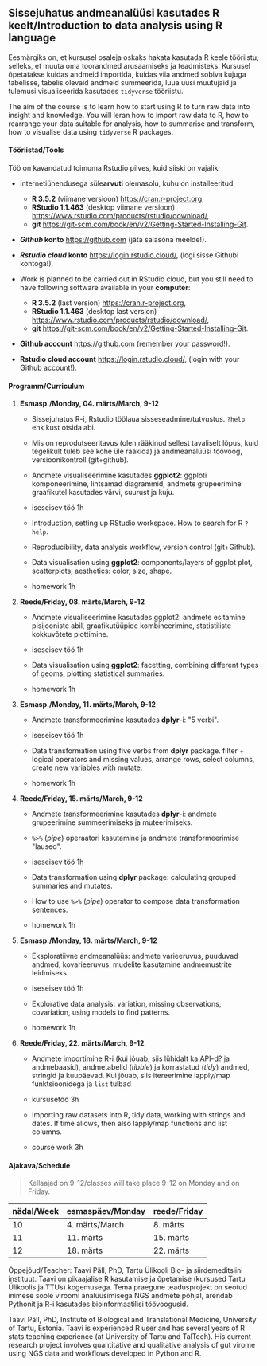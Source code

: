 ## Sissejuhatus andmeanalüüsi kasutades R keelt/Introduction to data analysis using R language

Eesmärgiks on, et kursusel osaleja oskaks hakata kasutada R keele tööriistu, selleks, et muuta oma toorandmed arusaamiseks ja teadmisteks. Kursusel õpetatakse kuidas andmeid importida, kuidas viia andmed sobiva kujuga tabelisse, tabelis olevaid andmeid summeerida, luua uusi muutujaid ja tulemusi visualiseerida kasutades `tidyverse` tööriistu.

The aim of the course is to learn how to start using R to turn raw data into insight and knowledge. You will leran how to import raw data to R, how to rearrange your data suitable for analysis, how to summarise and transform, how to visualise data using `tidyverse` R packages.

#### Tööriistad/Tools

Töö on kavandatud toimuma Rstudio pilves, kuid siiski on vajalik:

- internetiühendusega süle**arvuti** olemasolu, kuhu on installeeritud
    - **R 3.5.2** (viimane versioon) https://cran.r-project.org, 
    - **RStudio 1.1.463** (desktop viimane versioon) https://www.rstudio.com/products/rstudio/download/, 
    - **git** https://git-scm.com/book/en/v2/Getting-Started-Installing-Git.
- **_Github_ konto** https://github.com (jäta salasõna meelde!).
- **_Rstudio cloud_ konto** https://login.rstudio.cloud/, (logi sisse Githubi kontoga!).


- Work is planned to be carried out in RStudio cloud, but you still need to have following software available in your **computer**:
    - **R 3.5.2** (last version) https://cran.r-project.org, 
    - **RStudio 1.1.463** (desktop last version) https://www.rstudio.com/products/rstudio/download/, 
    - **git** https://git-scm.com/book/en/v2/Getting-Started-Installing-Git.
- **Github account** https://github.com (remember your password!).
- **Rstudio cloud account** https://login.rstudio.cloud/, (login with your Github account!).

#### Programm/Curriculum

1) **Esmasp./Monday, 04. märts/March, 9-12**
    - Sissejuhatus R-i, Rstudio töölaua sisseseadmine/tutvustus. `?help` ehk kust otsida abi.
    - Mis on reprodutseeritavus (olen rääkinud sellest tavaliselt lõpus, kuid tegelikult tuleb see kohe üle rääkida) ja andmeanalüüsi töövoog, versioonikontroll (git+github).
    - Andmete visualiseerimine kasutades **ggplot2**: ggploti komponeerimine, lihtsamad diagrammid, andmete grupeerimine graafikutel kasutades värvi, suurust ja kuju.
    - iseseisev töö 1h


    - Introduction, setting up RStudio workspace. How to search for R `?help`.
    - Reproducibility, data analysis workflow, version control (git+Github). 
    - Data visualisation using **ggplot2**: components/layers of ggplot plot, scatterplots, aesthetics: color, size, shape.
    - homework 1h

2) **Reede/Friday, 08. märts/March, 9-12**
    - Andmete visualiseerimine kasutades ggplot2: andmete esitamine pisijooniste abil, graafikutüüpide kombineerimine, statistiliste kokkuvõtete plottimine.
    - iseseisev töö 1h


    - Data visualisation using **ggplot2**: facetting, combining different types of geoms, plotting statistical summaries.
    - homework 1h

3) **Esmasp./Monday, 11. märts/March, 9-12**
    - Andmete transformeerimine kasutades **dplyr**-i: "5 verbi".
    - iseseisev töö 1h


    - Data transformation using five verbs from **dplyr** package. filter + logical operators and missing values, arrange rows, select columns, create new variables with mutate.

    - homework 1h

4) **Reede/Friday, 15. märts/March, 9-12**
    - Andmete transformeerimine kasutades **dplyr**-i: andmete grupeerimine summeerimiseks ja muteerimiseks.
    - `%>%` (*pipe*) operaatori kasutamine ja andmete transformeerimise "laused".
    - iseseisev töö 1h

    - Data transformation using **dplyr** package: calculating grouped summaries and mutates.
    - How to use `%>%` (*pipe*) operator to compose data transformation sentences.
    - homework 1h

5) **Esmasp./Monday, 18. märts/March, 9-12**
    - Eksploratiivne andmeanalüüs: andmete varieeruvus, puuduvad andmed, kovarieeruvus, mudelite kasutamine andmemustrite leidmiseks
    - iseseisev töö 1h


    - Explorative data analysis: variation, missing observations, covariation, using models to find patterns.
    - homework 1h

6) **Reede/Friday, 22. märts/March, 9-12**
    - Andmete importimine R-i (kui jõuab, siis lühidalt ka API-d? ja andmebaasid), andmetabelid (*tibble*) ja korrastatud (*tidy*) andmed, stringid ja kuupäevad. Kui jõuab, siis itereerimine lapply/map funktsioonidega ja `list` tulbad
    - kursusetöö 3h


    - Importing raw datasets into R, tidy data, working with strings and dates. If time allows, then also lapply/map functions and list columns. 
    - course work 3h

#### Ajakava/Schedule
> Kellaajad on 9-12/classes will take place 9-12 on Monday and on Friday.

nädal/Week | esmaspäev/Monday | reede/Friday
----- | --------- | --------- 
10 | 4. märts/March  | 8. märts
11 | 11. märts | 15. märts
12 | 18. märts | 22. märts
    
Õppejõud/Teacher:
Taavi Päll, PhD, Tartu Ülikooli Bio- ja siirdemeditsiini instituut. Taavi on pikaajalise R kasutamise ja õpetamise (kursused Tartu Ülikoolis ja TTUs) kogemusega. Tema praegune teadusprojekt on seotud inimese soole viroomi analüüsimisega NGS andmete põhjal, arendab Pythonit ja R-i kasutades bioinformaatilisi töövoogusid.   

Taavi Päll, PhD, Institute of Biological and Translational Medicine, University of Tartu, Estonia. Taavi is experienced R user and has several years of R stats teaching experience (at University of Tartu and TalTech). His current research project involves quantitative and qualitative analysis of gut virome using NGS data and workflows developed in Python and R.  
